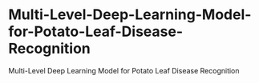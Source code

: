 # Multi-Level-Deep-Learning-Model-for-Potato-Leaf-Disease-Recognition
Multi-Level Deep Learning Model for Potato Leaf Disease Recognition

